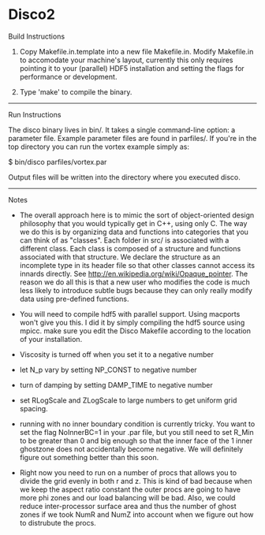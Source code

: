 Disco2
======

Build Instructions

1) Copy Makefile.in.template into a new file Makefile.in.  Modify Makefile.in to accomodate your machine's layout, currently this only requires pointing it to your (parallel) HDF5 installation and setting the flags for performance or development.

2) Type 'make' to compile the binary.

---

Run Instructions

The disco binary lives in bin/.  It takes a single command-line option: a parameter file.  Example parameter files are found in parfiles/.  If you're in the top directory you can run the vortex example simply as:

$ bin/disco parfiles/vortex.par

Output files will be written into the directory where you executed disco.

---

Notes

* The overall approach here is to mimic the sort of object-oriented design philosophy that you would typically get in C++, using only C. The way we do this is by organizing data and functions into categories that you can think of as "classes". Each folder in src/ is associated with a different class. Each class is composed of a structure and functions associated with that structure. We declare the structure as an incomplete type in its header file so that other classes cannot access its innards directly. See http://en.wikipedia.org/wiki/Opaque_pointer. The reason we do all this is that a new user who modifies the code is much less likely to introduce subtle bugs because they can only really modify data using pre-defined functions.

* You will need to compile hdf5 with parallel support. Using macports won't give you this. I did it by simply compiling the hdf5 source using mpicc. make sure you edit the Disco Makefile according to the location of your installation.

* Viscosity is turned off when you set it to a negative number

* let N_p vary by setting NP_CONST to negative number

* turn of damping by setting DAMP_TIME to negative number

* set RLogScale and ZLogScale to large numbers to get uniform grid spacing.

* running with no inner boundary condition is currently tricky. You want to set the flag NoInnerBC=1 in your .par file, but you still need to set R_Min to be greater than 0 and big enough so that the inner face of the 1 inner ghostzone does not accidentally become negative. We will definitely figure out something better than this soon.

* Right now you need to run on a number of procs that allows you to divide the grid evenly in both r and z. This is kind of bad because when we keep the aspect ratio constant the outer procs are going to have more phi zones and our load balancing will be bad. Also, we could reduce inter-processor surface area and thus the number of ghost zones if we took NumR and NumZ into account when we figure out how to distrubute the procs. 
